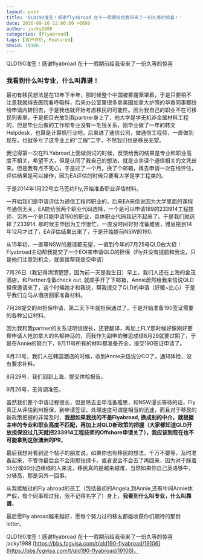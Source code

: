 ```yaml
---
layout: post
title: 'QLD190准签！感谢flyabroad 在十一假期前给我带来了一份久等的惊喜！'
date: 2016-09-26 12:00:00 +0800
author: jacky1988
categories: [flyabroad]
tags: [客户评价, Featured]
bbsid: 19106
---
```


QLD190准签！感谢flyabroad 在十一假期前给我带来了一份久等的惊喜

### 我看到什么叫专业，什么叫靠谱！

最初有移民想法是在13年下半年，那时候整个中国被雾霾笼罩着，于是只要稍不注意我就得去医院看呼吸科，后来办公室里很多拿美国加拿大护照的华裔同事都纷纷申请内转回去，于是我也就开始考虑移民的可能性。因为我自己的职业不在可移民列表里，于是把目光放到我partner身上了，他大学是学无机非金属材料工程的，但是毕业后做的工作和专业没有一毛钱关系，刚毕业做了一年的韩文Helpdesk，也算是计算机行业吧，后来进了通信公司，做通信工程师，一直做到现在，也就多亏了这专业上的“工程”二字，不然我们也是移民无望。

我记得第一次在FLYabroad上面做测试的时候，反馈给我的结果是专业和职业高度不相关，希望不大，但是认同了我自己的想法，就是业余读个通信相关的文凭出来。但是我有点不死心，于是过了一个月，换了个邮箱，再去申请一次在线评估，评估结果是可以操作，因为EA评估的时候只要看大学是学工程类的。 

于是2014年1月22号立马签约Fly,开始准备职业评估材料。

一开始我们是申请评估为通信工程师职业的，后来EA来信说因为大学里面的课程与通信无关，EA能给我两个职业代码选择，一个是可以申请189的233914工程技师，另外一个是只能申请190的职业，具体职业代码我记不起来了。于是我们就选择了233914. 那时候主申因为工作很忙，一直没时间好好准备雅思，雅思拖到14年12月才过了，EA评估结果出来了，于是开始提前NSW的190. 

从15年初，一直等NSW的邀请都无望，一直到今年的7月25号QLD放大招！Flyabroad主动帮我提交了一个EOI来申请QLD的担保（Fly并没有提前和我说，只是他们注意到机会，就直接帮我提交申请）

7月26日（我记得清清楚楚，因为前一天是我生日）早上，我们人还在上海的金茂酒店，和Partner准备check out, 就顺手开了下邮箱，Annie居然给我来信说QLD担保邀请来了，这个时候她才和我说，帮我提交了QLD的申请（好暖~比心）于是乎我们立马从酒店回家准备材料。

7月28提交的州担保申请，第二天下午就担保通过了。于是开始准备190签证需要的各种公证材料。

因为我和我partner的关系证明信很长，还要翻译，再加上FLY那时候好像刚好要帮申请人抢加拿大的名额神马的，而我作为副申的雅思成绩8月29就要过期了，于是在Annie的努力下，8月11号所有的材料都准备齐全，提交190签证申请了。 

8月23号，我们人在韩国酒店的时候，收到Annie来信说分CO了，通知体检，没有要求补料。

8月29号，我们回到上海，提交体检报告。

9月26号，无背调准签。

虽然我们整个申请过程很长，但是除去主申准备雅思，和NSW漫长等待的话，Fly真正从评估到州担保，到申请签证，处理速度可谓是相当的迅速，而且对于移民的新政策把握的非常及时，**我想如果我找的不是Flyabroad, 换成别的中介，就根据主申的专业和职业高度不匹配，再加上对QLD新政策的把握（大家都知道QLD开放担保没过几天就把233914工程技师的Offshore申请关了），我应该到现在也不可能拿到这张澳洲的PR**。

最后我想对看到这个帖子的朋友说，如果你也有移民的想法，千万不要等，及时准备起来，不管你最后会不会用那张绿卡，或者说会不会去了再回来，因为对于踩着55分或60分边缘线的人来说，移民真的是越来越难，当然如果你自己英语够牛，分够高，那是另外一回事。

从我接触过的Fly abroad的员工（包括最初的Angela,到Annie,还有中间Annie休产假，有个同事帮过我，我不记得名字了）身上，**我看到什么叫专业，什么叫靠谱**。

最后愿Fly abroad越来越好，愿每个努力过的移友都能收获你们期待的那封letter。

QLD190准签！感谢flyabroad 在十一假期前给我带来了一份久等的惊喜 jacky1988 [https://bbs.fcgvisa.com/t/qld190-flyabroad/19106](https://bbs.fcgvisa.com/t/qld190-flyabroad/19106)。